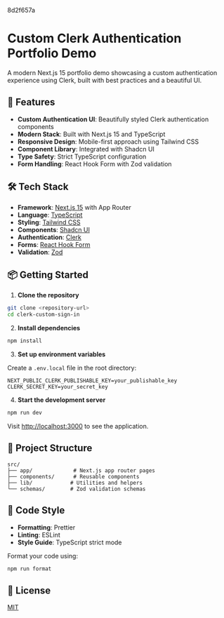 8d2f657a

# Custom Clerk Authentication Portfolio Demo

A modern Next.js 15 portfolio demo showcasing a custom authentication experience using Clerk, built with best practices and a beautiful UI.

## 🚀 Features

- **Custom Authentication UI**: Beautifully styled Clerk authentication components
- **Modern Stack**: Built with Next.js 15 and TypeScript
- **Responsive Design**: Mobile-first approach using Tailwind CSS
- **Component Library**: Integrated with Shadcn UI
- **Type Safety**: Strict TypeScript configuration
- **Form Handling**: React Hook Form with Zod validation

## 🛠️ Tech Stack

- **Framework**: [Next.js 15](https://nextjs.org/) with App Router
- **Language**: [TypeScript](https://www.typescriptlang.org/)
- **Styling**: [Tailwind CSS](https://tailwindcss.com/)
- **Components**: [Shadcn UI](https://ui.shadcn.com/)
- **Authentication**: [Clerk](https://clerk.com/)
- **Forms**: [React Hook Form](https://react-hook-form.com/)
- **Validation**: [Zod](https://zod.dev/)

## 📦 Getting Started

1. **Clone the repository**

```bash
git clone <repository-url>
cd clerk-custom-sign-in
```

2. **Install dependencies**

```bash
npm install
```

3. **Set up environment variables**

Create a `.env.local` file in the root directory:

```env
NEXT_PUBLIC_CLERK_PUBLISHABLE_KEY=your_publishable_key
CLERK_SECRET_KEY=your_secret_key
```

4. **Start the development server**

```bash
npm run dev
```

Visit [http://localhost:3000](http://localhost:3000) to see the application.

## 🧩 Project Structure

```
src/
├── app/             # Next.js app router pages
├── components/      # Reusable components
├── lib/            # Utilities and helpers
└── schemas/        # Zod validation schemas
```

## 🎨 Code Style

- **Formatting**: Prettier
- **Linting**: ESLint
- **Style Guide**: TypeScript strict mode

Format your code using:

```bash
npm run format
```

## 📄 License

[MIT](LICENSE)

